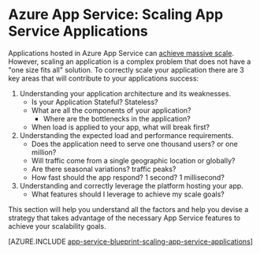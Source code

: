 <properties
    pageTitle="Azure App Service: Scaling App Service Applications"
    description="Learn the ins and outs of scaling Application in App Service."
    keywords="app service, azure app service, scale, scalable, app service plan, app service cost"
    services="app-service"
    documentationCenter=""
    authors="btardif"
    manager="wpickett"
    editor=""/>

<tags
    ms.service="app-service"
    ms.workload="na"
    ms.tgt_pltfrm="na"
    ms.devlang="na"
    ms.topic="article"
    ms.date="10/07/2016"
    ms.author="byvinyal"/>

# <a name="azure-app-service-scaling-app-service-applications"></a>Azure App Service: Scaling App Service Applications

Applications hosted in Azure App Service can [achieve massive scale](https://azure.microsoft.com/blog/canadian-broadcasting-corporation-radio-canada-leverage-azure-for-smooth-election-coverage/).
However, scaling an application is a complex problem that does not have a "one size fits all" solution. To correctly scale your application there are 3 key areas that will contribute to your applications success:

1. Understanding your application architecture and its weaknesses.
    * Is your Application Stateful? Stateless?
    * What are all the components of your application?
        * Where are the bottlenecks in the application?
    * When load is applied to your app, what will break first?
2. Understanding the expected load and performance requirements.
    * Does the application need to serve one thousand users? or one million?
    * Will traffic come from a single geographic location or globally?
    * Are there seasonal variations? traffic peaks?
    * How fast should the app respond? 1 second? 1 millisecond?
3. Understanding and correctly leverage the platform hosting your app.
    * What features should I leverage to achieve my scale goals?

This section will help you understand all the factors and help you devise a strategy that takes advantage of the necessary App Service features to achieve your scalability goals.

[AZURE.INCLUDE [app-service-blueprint-scaling-app-service-applications](../../includes/app-service-blueprint-scaling-app-service-applications.md)]
